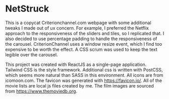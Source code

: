 # NetStruck

 This is a copycat Criterionchannel.com webpage with some additional tweaks I made out of ux concern. For example, I preferred the Netflix approach to the responsiveness of the sliders and tiles, so I replicated that. I also decided to use percentage padding to handle the responsiveness of the carousel. CriterionChannel uses a window resize event, which I find too expensive to be worth the effect. A CSS scrum was used to keep the text legible over the carousel.

 This project was created with ReactJS as a single-page application. Tailwind CSS is the style framework. Additional css is written with PostCSS, which seems more natural than SASS in this environment. All icons are from icomoon.com. The favicon was generated with https://favicon.io/. All of the movie lists are local js files created by me. The film images are sourced from https://www.themoviedb.org.
